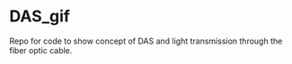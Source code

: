 # DAS_gif
Repo for code to show concept of DAS and light transmission through the fiber optic cable.
